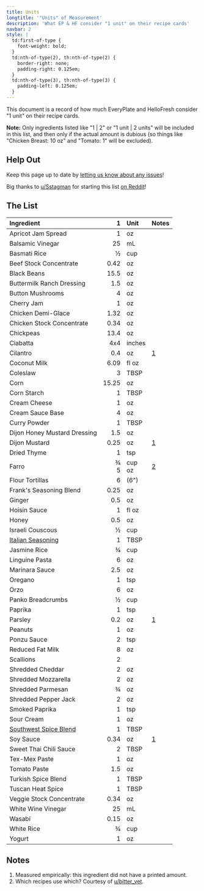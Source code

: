 ```yaml
---
title: Units
longtitle: '"Units" of Measurement'
description: 'What EP & HF consider "1 unit" on their recipe cards'
navbar: 2
style: |
  td:first-of-type {
    font-weight: bold;
  }
  td:nth-of-type(2), th:nth-of-type(2) {
    border-right: none;
    padding-right: 0.125em;
  }
  td:nth-of-type(3), th:nth-of-type(3) {
    padding-left: 0.125em;
  }
---
```

This document is a record of how much EveryPlate and HelloFresh consider "1 unit" on
their recipe cards.

**Note:** Only ingredients listed like "1 | 2" or "1 unit | 2 units" will be included in
this list, and then only if the actual amount is dubious (so things like "Chicken Breast:
10 oz" and "Tomato: 1" will be excluded).

## Help Out

Keep this page up to date by [letting us know about any issues](https://github.com/eslindsey/everyplate/issues)!

Big thanks to [u/Sstagman](https://www.reddit.com/user/Sstagman/) for starting this list
[on Reddit](https://www.reddit.com/r/everyplate/comments/et0ggm/1_unit/)!

## The List

| Ingredient | 1 | Unit | Notes |
|:-----------|--:|:-----|:------|
| Apricot Jam Spread | 1 | oz |
| Balsamic Vinegar | 25 | mL |
| Basmati Rice | ½ | cup |
| Beef Stock Concentrate | 0.42 | oz |
| Black Beans | 15.5 | oz |
| Buttermilk Ranch Dressing | 1.5 | oz |
| Button Mushrooms | 4 | oz |
| Cherry Jam | 1 | oz |
| Chicken Demi-Glace | 1.32 | oz |
| Chicken Stock Concentrate | 0.34 | oz |
| Chickpeas | 13.4 | oz |
| Ciabatta | 4x4 | inches |
| Cilantro | 0.4 | oz | [1](#notes) |
| Coconut Milk | 6.09 | fl oz |
| Coleslaw | 3 | TBSP |
| Corn | 15.25 | oz |
| Corn Starch | 1 | TBSP |
| Cream Cheese | 1 | oz |
| Cream Sauce Base | 4 | oz |
| Curry Powder | 1 | TBSP |
| Dijon Honey Mustard Dressing | 1.5 | oz |
| Dijon Mustard | 0.25 | oz | [1](#notes) |
| Dried Thyme | 1 | tsp |
| Farro | ¾<br/>5 | cup<br/>oz | [2](#notes) |
| Flour Tortillas | 6 | (6") |
| Frank's Seasoning Blend | 0.25 | oz |
| Ginger | 0.5 | oz |
| Hoisin Sauce | 1 | fl oz |
| Honey | 0.5 | oz |
| Israeli Couscous | ½ | cup |
| [Italian Seasoning](spices/italian-seasoning) | 1 | TBSP |
| Jasmine Rice | ¾ | cup |
| Linguine Pasta | 6 | oz |
| Marinara Sauce | 2.5 | oz |
| Oregano | 1 | tsp |
| Orzo | 6 | oz |
| Panko Breadcrumbs | ½ | cup |
| Paprika | 1 | tsp |
| Parsley | 0.2 | oz | [1](#notes) |
| Peanuts | 1 | oz |
| Ponzu Sauce | 2 | tsp |
| Reduced Fat Milk | 8 | oz |
| Scallions | 2 |
| Shredded Cheddar | 2 | oz |
| Shredded Mozzarella | 2 | oz |
| Shredded Parmesan | ¾ | oz |
| Shredded Pepper Jack | 2 | oz |
| Smoked Paprika | 1 | tsp |
| Sour Cream | 1 | oz |
| [Southwest Spice Blend](spices/southwest-spice-blend) | 1 | TBSP |
| Soy Sauce | 0.34 | oz | [1](#notes) |
| Sweet Thai Chili Sauce | 2 | TBSP |
| Tex-Mex Paste | 1 | oz |
| Tomato Paste | 1.5 | oz |
| Turkish Spice Blend | 1 | TBSP |
| Tuscan Heat Spice | 1 | TBSP |
| Veggie Stock Concentrate | 0.34 | oz |
| White Wine Vinegar | 25 | mL |
| Wasabi | 0.15 | oz |
| White Rice | ¾ | cup |
| Yogurt | 1 | oz |

## Notes

1. Measured empirically: this ingredient did not have a printed amount.
2. Which recipes use which? Courtesy of [u/bitter_vet](https://www.reddit.com/user/bitter_vet/).
